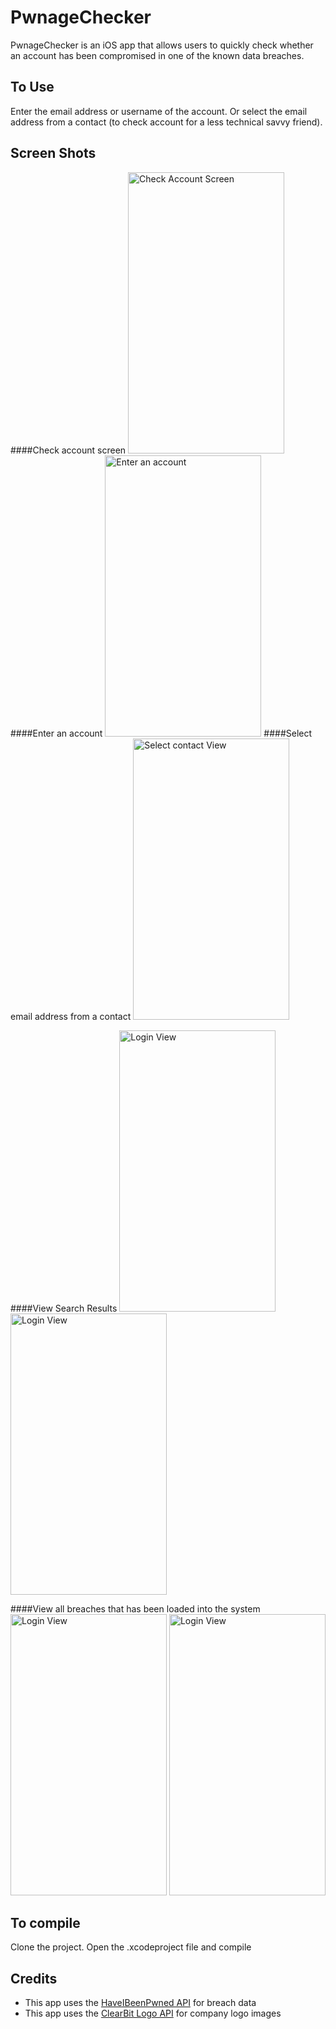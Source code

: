 # PwnageChecker
PwnageChecker is an iOS app that allows users to quickly check whether an account has been compromised in one of the known data breaches.

## To Use
Enter the email address or username of the account. Or select the email address from a contact (to check account for a less technical savvy friend).

## Screen Shots
####Check account screen
<img src="https://raw.github.com/vincechan/PwnageChecker/master/ScreenShots/check-screen.png" alt="Check Account Screen" width="250" height="450">
####Enter an account
<img src="https://raw.github.com/vincechan/PwnageChecker/master/ScreenShots/enter-account-screen.png" alt="Enter an account" width="250" height="450">
####Select email address from a contact
<img src="https://raw.github.com/vincechan/PwnageChecker/master/ScreenShots/select-contact-screen.png" alt="Select contact View" width="250" height="450">

####View Search Results
<img src="https://raw.github.com/vincechan/PwnageChecker/master/ScreenShots/search-result-no-breach.png" alt="Login View" width="250" height="450">
<img src="https://raw.github.com/vincechan/PwnageChecker/master/ScreenShots/search-result-pwned.png" alt="Login View" width="250" height="450">

####View all breaches that has been loaded into the system
<img src="https://raw.github.com/vincechan/PwnageChecker/master/ScreenShots/breach-list.png" alt="Login View" width="250" height="450">
<img src="https://raw.github.com/vincechan/PwnageChecker/master/ScreenShots/breach-detail.png" alt="Login View" width="250" height="450">

## To compile
Clone the project. Open the .xcodeproject file and compile

## Credits
* This app uses the [HaveIBeenPwned API](https://haveibeenpwned.com/API/v2) for breach data
* This app uses the [ClearBit Logo API](https://clearbit.com/docs#logo-api) for company logo images

